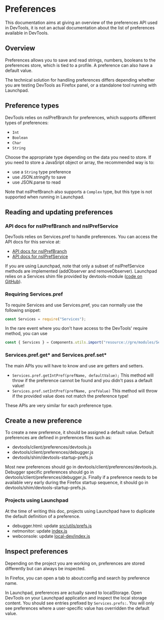 # Preferences

This documentation aims at giving an overview of the preferences API used in DevTools, it
is not an actual documentation about the list of preferences available in DevTools.

## Overview

Preferences allows you to save and read strings, numbers, booleans to the preferences
store, which is tied to a profile. A preference can also have a default value.

The technical solution for handling preferences differs depending whether you are
testing DevTools as Firefox panel, or a standalone tool running with Launchpad.

## Preference types

DevTools relies on nsIPrefBranch for preferences, which supports different types of
preferences:
* `Int`
* `Boolean`
* `Char`
* `String`

Choose the appropriate type depending on the data you need to store. If you need to store
a JavaSript object or array, the recommended way is to:
* use a `String` type preference
* use JSON.stringify to save
* use JSON.parse to read

Note that nsIPrefBranch also supports a `Complex` type, but this type is not supported
when running in Launchpad.

## Reading and updating preferences

### API docs for nsIPrefBranch and nsIPrefService

DevTools relies on Services.pref to handle preferences. You can access the API docs for
this service at:
* [API docs for nsIPrefBranch](https://developer.mozilla.org/en-US/docs/Mozilla/Tech/XPCOM/Reference/Interface/nsIPrefBranch)
* [API docs for nsIPrefService](https://developer.mozilla.org/en-US/docs/Mozilla/Tech/XPCOM/Reference/Interface/nsIPrefService)

If you are using Launchpad, note that only a subset of nsIPrefService methods are
implemented (addObserver and removeObserver). Launchpad relies on a Services shim file
provided by devtools-module ([code on GitHub](https://github.com/devtools-html/devtools-core/blob/master/packages/devtools-modules/src/Services.js)).

### Requiring Services.pref

To require Services and use Services.pref, you can normally use the following snippet:

```javascript
const Services = require("Services");
```

In the rare event where you don't have access to the DevTools' require method, you can use

```javascript
const { Services } = Components.utils.import("resource://gre/modules/Services.jsm", {});
```

### Services.pref.get* and Services.pref.set*

The main APIs you will have to know and use are getters and setters.
* `Services.pref.getIntPref(prefName, defaultValue);` This method will throw if the
preference cannot be found and you didn't pass a default value!
* `Services.pref.setIntPref(prefName, prefValue)` This method will throw if the provided
value does not match the preference type!

These APIs are very similar for each preference type.

## Create a new preference

To create a new preference, it should be assigned a default value. Default preferences are
defined in preferences files such as:
- devtools/client/preferences/devtools.js
- devtools/client/preferences/debugger.js
- devtools/shim/devtools-startup-prefs.js

Most new preferences should go in devtools/client/preferences/devtools.js. Debugger
specific preferences should go in devtools/client/preferences/debugger.js. Finally if a
preference needs to be available very early during the Firefox startup sequence, it should
go in devtools/shim/devtools-startup-prefs.js.

### Projects using Launchpad

At the time of writing this doc, projects using Launchpad have to duplicate the default
definition of a preference.
* debugger.html: update [src/utils/prefs.js](https://github.com/devtools-html/debugger.html/blob/master/src/utils/prefs.js)
* netmonitor: update [index.js](http://searchfox.org/mozilla-central/source/devtools/client/netmonitor/index.js)
* webconsole: update [local-dev/index.js](http://searchfox.org/mozilla-central/source/devtools/client/webconsole/local-dev/index.js)

## Inspect preferences

Depending on the project you are working on, preferences are stored differently but can
always be inspected.

In Firefox, you can open a tab to about:config and search by preference name.

In Launchpad, preferences are actually saved to localStorage. Open DevTools on your
Launchpad application and inspect the local storage content. You should see entries
prefixed by `Services.prefs:`. You will only see preferences where a user-specific value
has overridden the default value.
